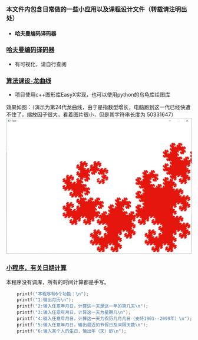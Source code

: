 
### 本文件内包含日常做的一些小应用以及课程设计文件（转载请注明出处）
- #### 哈夫曼编码译码器
### [哈夫曼编码译码器](https://github.com/kklll/course-project)
- 有可视化，请自行查阅




### [算法课设-龙曲线](..\project\龙曲线\main.cpp)
- 项目使用c++图形库EasyX实现，也可以使用python的乌龟库绘图库

效果如图：（演示为第24代龙曲线，由于是指数型增长，电脑跑到这一代已经快遭不住了，缩放因子很大，看着图片很小，但是其字符串长度为 50331647）
![龙曲线](./files/龙曲线/longquxian.jpg)

### [小程序，有关日期计算](https://github.com/kklll/StudyNode/blob/master/Project2/bighomework.c)

本程序没有调库，所有的时间计算都是手写。
```c++
	printf("本程序有6个功能：\n");
	printf("1:输出月历\n");
	printf("2:输入任意年月日，计算这一天是这一年的第几天\n");
	printf("3:输入任意年月日，计算这一天为星期几\n");
	printf("4:输入任意年月日，计算这一天为农历几月几日（支持1901--2099年）\n");
	printf("5:输入任意年月日，输出最近的节假日及间隔天数\n");
	printf("6:输入某个人的生日，输出年（天）龄\n");
```
